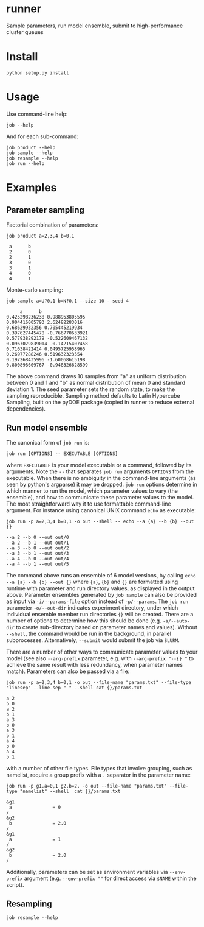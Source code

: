 # runner

Sample parameters, run model ensemble, submit to high-performance cluster queues

Install
=======
    python setup.py install

Usage
=====
Use command-line help:

    job --help

And for each sub-command:

    job product --help
    job sample --help
    job resample --help
    job run --help


Examples
========

Parameter sampling
------------------

Factorial combination of parameters:

    job product a=2,3,4 b=0,1
    
     a      b
     2      0
     2      1
     3      0
     3      1
     4      0
     4      1

Monte-carlo sampling:

    job sample a=U?0,1 b=N?0,1 --size 10 --seed 4

         a      b
    0.425298236238 0.988953805595
    0.904416005793 2.62482283016
    0.68629932356 0.705445219934
    0.397627445478 -0.766770633921
    0.577938292179 -0.522609467132
    0.0967029839014 -0.14215407458
    0.71638422414 0.0495725958965
    0.26977288246 0.519632323554
    0.197268435996 -1.60068615198
    0.800898609767 -0.948326628599

The above command draws 10 samples from "a" as uniform distribution between 0 
and 1 and "b" as normal distribution of mean 0 and standard deviation 1. 
The seed parameter sets the random state, to make the sampling reproducible.
Sampling method defaults to Latin Hypercube Sampling, built on the pyDOE 
package (copied in runner to reduce external dependencies).


Run model ensemble
------------------

The canonical form of `job run` is:

    job run [OPTIONS] -- EXECUTABLE [OPTIONS]

where `EXECUTABLE` is your model executable or a command, followed by its
arguments. Note the `--` that separates `job run` arguments `OPTIONS` from the
executable.  When there is no ambiguity in the command-line arguments (as seen
by python's argparse) it may be dropped. `job run` options determine in which
manner to run the model, which parameter values to vary (the ensemble), and how
to communicate these parameter values to the model.  The most straightforward
way it to use formattable command-line argument. For instance using canonical
UNIX command `echo` as executable:

    job run -p a=2,3,4 b=0,1 -o out --shell -- echo --a {a} --b {b} --out {}

    --a 2 --b 0 --out out/0
    --a 2 --b 1 --out out/1
    --a 3 --b 0 --out out/2
    --a 3 --b 1 --out out/3
    --a 4 --b 0 --out out/4
    --a 4 --b 1 --out out/5

The command above runs an ensemble of 6 model versions, by calling 
`echo --a {a} --b {b} --out {}`  where `{a}`, `{b}` and `{}` 
are formatted using runtime with
parameter and run directory values, as displayed in the output above.
Parameter ensembles generated by `job sample` can also be provided as input via
`-i/--params-file` option instead of `-p/--params`. 
The `job run` parameter `-o/--out-dir` indicates experiment directory, under
which individual ensemble member run directories `{}` will be created. There
are a number of options to determine how this should be done (e.g.
`-a/--auto-dir` to create sub-directory based on parameter names and values).
Without `--shell`, the command would be run in the background, in parallel
subprocesses. Alternatively, `--submit` would submit the job via `SLURM`. 

There are a number of other ways to communicate parameter values to your model
(see also `--arg-prefix` parameter, e.g. with `--arg-prefix "--{} "` to achieve
the same result with less redundancy, when parameter names match). Parameters
can also be passed via a file:

    job run -p a=2,3,4 b=0,1 -o out --file-name "params.txt" --file-type "linesep" --line-sep " " --shell cat {}/params.txt

    a 2
    b 0
    a 2
    b 1
    a 3
    b 0
    a 3
    b 1
    a 4
    b 0
    a 4
    b 1

with a number of other file types. File types that involve grouping, such as
namelist, require a group prefix with a `.` separator in the parameter name:

    job run -p g1.a=0,1 g2.b=2. -o out --file-name "params.txt" --file-type "namelist" --shell  cat {}/params.txt

    &g1
     a               = 0          
    /
    &g2
     b               = 2.0        
    /
    &g1
     a               = 1          
    /
    &g2
     b               = 2.0        
    /

Additionally, parameters can be set as environment variables via `--env-prefix`
argument (e.g. `--env-prefix ""` for direct access via `$NAME` within the
script).


Resampling
----------

    job resample --help
